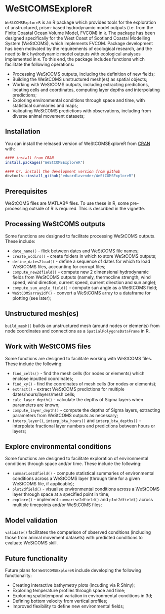 
<!-- README.md is generated from README.Rmd. Please edit that file -->

# WeStCOMSExploreR

<!-- badges: start -->

<!-- badges: end -->

`WeStCOMSExploreR` is an R package which provides tools for the
exploration of unstructured, prism-based hydrodynamic model outputs
(i.e. from the Finite Coastal Ocean Volume Model, FVCOM) in `R`. The
package has been designed specifically for the West Coast of Scotland
Coastal Modelling System (WeStCOMS), which implements FVCOM. Package
development has been motivated by the requirements of ecological
research, and the need to link hydrodynamic model outputs with
ecological analyses implemented in `R`. To this end, the package
includes functions which facilitate the following operations:

  - Processing WeStCOMS outputs, including the definition of new fields;
  - Building the WeStCOMS unstructured mesh(es) as spatial objects;
  - Working with WeStCOMS outputs, including extracting predictions,
    locating cells and coordinates, computing layer depths and
    interpolating predictions;
  - Exploring environmental conditions through space and time, with
    statistical summaries and maps;
  - Validating WeStCOMS predictions with observations, including from
    diverse animal movement datasets;

## Installation

You can install the released version of WeStCOMSExploreR from
[CRAN](https://CRAN.R-project.org) with:

``` r
#### install from CRAN
install.packages("WeStCOMSExploreR")
```

``` r
#### Or, install the development version from github
devtools::install_github("edwardlavender/WeStCOMSExploreR")
```

## Prerequisites

WeStCOMS files are MATLAB® files. To use these in R, some pre-processing
outside of R is required. This is described in the vignette.

## Processing WeStCOMS outputs

Some functions are designed to facilitate processing WeStCOMS outputs.
These include:

  - `date_name()` - flick between dates and WeStCOMS file names;
  - `create_wcdirs()` - create folders in which to store WeStCOMS
    outputs;
  - `define_dates2load()` - define a sequence of dates for which to load
    WeStCOMS files, accounting for corrupt files;
  - `compute_new2dfield()` - compute new 2 dimensional hydrodynamic
    fields from WeStCOMS outputs (namely, thermocline strength, wind
    speed, wind direction, current speed, current direction and sun
    angle);
  - `compute_sun_angle_field()` - compute sun angle as a WeStCOMS field;
  - `WeStCOMSarray2df()` - convert a WeStCOMS array to a dataframe for
    plotting (see later);

## Unstructured mesh(es)

`build_mesh()` builds an unstructured mesh (around nodes or elements)
from node coordinates and connections as a `SpatialPolygonsDataFrame` in
R.

## Work with WeStCOMS files

Some functions are designed to facilitate working with WeStCOMS files.
These include the following:

  - `find_cells()` - find the mesh cells (for nodes or elements) which
    enclose inputted coordinates;
  - `find_xy()` - find the coordinates of mesh cells (for nodes or
    elements);
  - `extract()` - extract WeStCOMS predictions for multiple
    dates/hours/layers/mesh cells;
  - `calc_layer_depth()` - calculate the depths of Sigma layers when
    parameters are known;
  - `compute_layer_depth()` - compute the depths of Sigma layers,
    extracting parameters from WeStCOMS outputs as necessary;
  - `interp_layer()`, `interp_btw_hours()` and `interp_btw_depths()` -
    interpolate fractional layer numbers and predictions between hours
    or layers;

## Explore environmental conditions

Some functions are designed to facilitate exploration of environmental
conditions through space and/or time. These include the following:

  - `summarise2dfield()` - compute statistical summaries of
    environmental conditions across a WeStCOMS layer (through time for a
    given WeStCOMS file, if applicable);
  - `plot2dfield()` - visualise environmental conditions across a
    WeStCOMS layer through space at a specified point in time;
  - `explore()` - implement `summarise2dfield()` and `plot2dfield()`
    across multiple timepoints and/or WeStCOMS files;

## Model validation

`validate()` facilitates the comparison of observed conditions
(including those from animal movement datasets) with predicted
conditions to evaluate WeStCOMS skill.

## Future functionality

Future plans for `WeStCOMSExploreR` include developing the following
functionality:

  - Creating interactive bathymetry plots (incuding via R Shiny);
  - Exploring temperature profiles through space and time;
  - Exploring spatiotemporal variation in environmental conditions in
    3d;
  - Defining bottom velocity from vertical profiles;
  - Improved flexibility to define new environmental fields;
